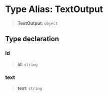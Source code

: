 # Type Alias: TextOutput

> **TextOutput**: `object`

## Type declaration

### id

> **id**: `string`

### text

> **text**: `string`
